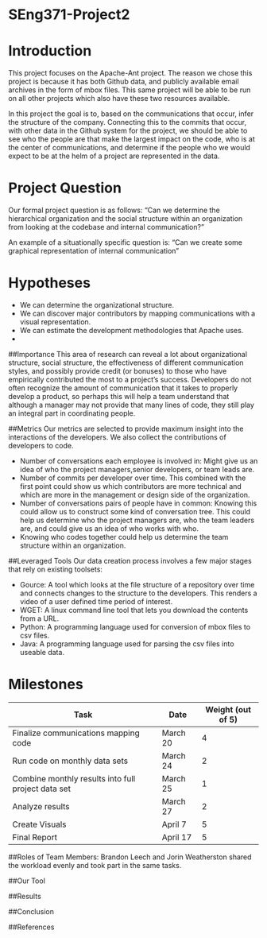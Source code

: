 # SEng371-Project2

# Introduction

This project focuses on the Apache-Ant project. The reason we chose this project is because it has both Github data, and publicly available email archives in the form of mbox files. This same project will be able to be run on all other projects which also have these two resources available.

In this project the goal is to, based on the communications that occur, infer the structure of the company. Connecting this to the commits that occur, with other data in the Github system for the project, we should be able to see who the people are that make the largest impact on the code, who is at the center of communications, and determine if the people who we would expect to be at the helm of a project are represented in the data.

# Project Question

Our formal project question is as follows: “Can we determine the hierarchical organization and the social structure within an organization from looking at the codebase and internal communication?”

An example of a situationally specific question is: “Can we create some graphical representation of internal communication”

# Hypotheses

* We can determine the organizational structure.
* We can discover major contributors by mapping communications with a visual representation. 
* We can estimate the development methodologies that Apache uses.
* 
##Importance
This area of research can reveal a lot about organizational structure, social structure, the effectiveness of different communication styles, and possibly provide credit (or bonuses) to those who have empirically contributed the most to a project’s success. Developers do not often recognize the amount of communication that it takes to properly develop a product, so perhaps this will help a team understand that although a manager may not provide that many lines of code, they still play an integral part in coordinating people.


##Metrics
Our metrics are selected to provide maximum insight into the interactions of the developers. We also collect the contributions of developers to code. 
* Number of conversations each employee is involved in: Might give us an idea of who the project managers,senior developers, or team leads are.
* Number of commits per developer over time. This combined with the first point could show us which contributors are more technical and which are more in the management or design side of the organization.
* Number of conversations pairs of people have in common: Knowing this could allow us to construct some kind of conversation tree. This could help us determine who the project managers are, who the team leaders are, and could give us an idea of who works with who.
* Knowing who codes together could help us determine the team structure within an organization.

##Leveraged Tools
Our data creation process involves a few major stages that rely on existing toolsets:
* Gource: A tool which looks at the file structure of a repository over time and connects changes to the structure to the developers. This renders a video of a user defined time period of interest. 
* WGET: A linux command line tool that lets you download the contents from a URL.
* Python: A programming language used for conversion of mbox files to csv files.
* Java: A programming language used for parsing the csv files into useable data. 

# Milestones

|Task | Date | Weight (out of 5)|
|-----|------|--------|
|Finalize communications mapping code | March 20 | 4 |
|Run code on monthly data sets | March 24 | 2 |
|Combine monthly results into full project data set| March 25 | 1 |
|Analyze results | March 27 | 2 |
|Create Visuals | April 7 | 5 | 
|Final Report | April 17 | 5 |

##Roles of Team Members:
Brandon Leech and Jorin Weatherston shared the workload evenly and took part in the same tasks.

##Our Tool 

##Results

##Conclusion



##References
